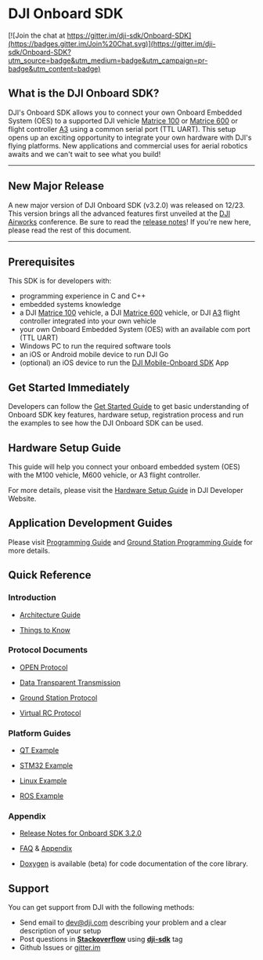 # DJI Onboard SDK

[![Join the chat at https://gitter.im/dji-sdk/Onboard-SDK](https://badges.gitter.im/Join%20Chat.svg)](https://gitter.im/dji-sdk/Onboard-SDK?utm_source=badge&utm_medium=badge&utm_campaign=pr-badge&utm_content=badge)

## What is the DJI Onboard SDK?

DJI's Onboard SDK allows you to connect your own Onboard Embedded System (OES) to a supported DJI vehicle [Matrice 100](http://www.dji.com/product/matrice100) or [Matrice 600](http://www.dji.com/product/matrice600) or flight controller [A3](http://www.dji.com/product/a3) using a common serial port (TTL UART). This setup opens up an exciting opportunity to integrate your own hardware with DJI's flying platforms.  New applications and commercial uses for aerial robotics awaits and we can't wait to see what you build!

---
## New Major Release

A new major version of DJI Onboard SDK (v3.2.0) was released on 12/23. This version brings all the advanced features first unveiled at the [DJI Airworks](http://www.dji.com/newsroom/news/dji-enterprise-launches-airworks-conference) conference. Be sure to read the [release notes](https://developer.dji.com/onboard-sdk/documentation/appendix/releaseNotes.html)! If you're new here, please read the rest of this document.

---

## Prerequisites

This SDK is for developers with:

- programming experience in C and C++
- embedded systems knowledge
- a DJI [Matrice 100](http://www.dji.com/product/matrice100) vehicle, a DJI [Matrice 600](http://www.dji.com/product/matrice600) vehicle, or DJI [A3](http://www.dji.com/product/a3) flight controller integrated into your own vehicle
- your own Onboard Embedded System (OES) with an available com port (TTL UART)
- Windows PC to run the required software tools
- an iOS or Android mobile device to run DJI Go
- (optional) an iOS device to run the [DJI Mobile-Onboard SDK](https://github.com/dji-sdk/Mobile-OSDK-iOS-App) App

## Get Started Immediately

Developers can follow the [Get Started Guide](https://developer.dji.com/onboard-sdk/documentation/quick-start/index.html) to get basic understanding of Onboard SDK key features, hardware setup, registration process and run the examples to see how the DJI Onboard SDK can be used.

## Hardware Setup Guide

This guide will help you connect your onboard embedded system (OES) with the M100 vehicle, M600 vehicle, or A3 flight controller. 

For more details, please visit the [Hardware Setup Guide](https://developer.dji.com/onboard-sdk/documentation/hardware-setup/index.html) in DJI Developer Website.

## Application Development Guides

Please visit [Programming Guide](https://developer.dji.com/onboard-sdk/documentation/application-development-guides/programming-guide.html) and [Ground Station Programming Guide](https://developer.dji.com/onboard-sdk/documentation/application-development-guides/ground-station-programming-guide.html) for more details.

## Quick Reference

### Introduction

- [Architecture Guide](https://developer.dji.com/onboard-sdk/documentation/introduction/architecture-guide.html)

- [Things to Know](https://developer.dji.com/onboard-sdk/documentation/introduction/things-to-know.html)

### Protocol Documents

- [OPEN Protocol](https://developer.dji.com/onboard-sdk/documentation/introduction/index.html) 

- [Data Transparent Transmission](https://developer.dji.com/onboard-sdk/documentation/introduction/data-transparent-transmission.html)  

- [Ground Station Protocol](https://developer.dji.com/onboard-sdk/documentation/introduction/ground-station-protocol.html)  

- [Virtual RC Protocol](https://developer.dji.com/onboard-sdk/documentation/introduction/virtual-rc-protocol.html)  

### Platform Guides

- [QT Example](https://developer.dji.com/onboard-sdk/documentation/github-platform-docs/PureQT/README.html)

- [STM32 Example](https://developer.dji.com/onboard-sdk/documentation/github-platform-docs/STM32/README.html)

- [Linux Example](https://developer.dji.com/onboard-sdk/documentation/github-platform-docs/Linux/README.html)

- [ROS Example](https://developer.dji.com/onboard-sdk/documentation/github-platform-docs/ROS/README.html)

### Appendix

- [Release Notes for Onboard SDK 3.2.0](https://developer.dji.com/onboard-sdk/documentation/appendix/releaseNotes.html)

- [FAQ](https://developer.dji.com/onboard-sdk/documentation/appendix/FAQ.html) & [Appendix](https://developer.dji.com/onboard-sdk/documentation/appendix/index.html)

- [Doxygen](doc/doxygen-doc/html/index.html) is available (beta) for code documentation of the core library. 

## Support

You can get support from DJI with the following methods:

- Send email to dev@dji.com describing your problem and a clear description of your setup
- Post questions in [**Stackoverflow**](http://stackoverflow.com) using [**dji-sdk**](http://stackoverflow.com/questions/tagged/dji-sdk) tag
- Github Issues or [gitter.im](https://gitter.im/dji-sdk/Onboard-SDK)
